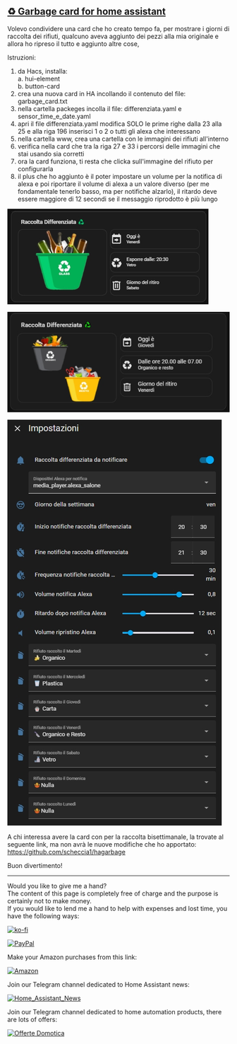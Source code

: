 <h2><span style="text-decoration: underline;"><strong>♻️ Garbage card for home assistant</strong></span></h2>
<p>Volevo condividere una card che ho creato tempo fa, per mostrare i giorni di raccolta dei rifiuti, qualcuno aveva aggiunto dei pezzi alla mia originale e allora ho ripreso il tutto e aggiunto altre cose, </p>
<p dir="auto">Istruzioni:</p>
<ol dir="auto">
<li>da Hacs, installa:<br />a. hui-element<br />b. button-card</li>
<li>crea una nuova card in HA incollando il contenuto del file: garbage_card.txt</li>
<li>nella cartella packeges incolla il file: differenziata.yaml e sensor_time_e_date.yaml</li>
<li>apri il file differenziata.yaml modifica SOLO le prime righe dalla 23 alla 25 e alla riga 196 inserisci 1 o 2 o tutti gli alexa che interessano
<li>nella cartella www, crea una cartella con le immagini dei rifiuti all'interno</li>
<li>verifica nella card che tra la riga 27 e 33 i percorsi delle immagini che stai usando sia corretti</li>
<li>ora la card funziona, ti resta che clicka sull'immagine del rifiuto per configurarla</li>
<li>il plus che ho aggiunto è il poter impostare un volume per la notifica di alexa e poi riportare il volume di alexa a un valore diverso (per me fondamentale tenerlo basso, ma per notifiche alzarlo), il ritardo deve essere maggiore di 12 secondi se il messaggio riprodotto è più lungo </li>
</ol>
<p><img src="example/example1.jpg" alt="" /></p>
<p><img src="example/example2.jpg" alt="" /></p>
<p><img src="example/example3.jpg" alt="" /></p>

A chi interessa avere la card con per la raccolta bisettimanale, la trovate al seguente link, ma non avrà le nuove modifiche che ho apportato:
https://github.com/scheccia1/hagarbage
<p>Buon divertimento!</p>



----------------------------------------
<p>Would you like to give me a hand?<br />The content of this page is completely free of charge and the purpose is certainly not to make money.<br />If you would like to lend me a hand to help with expenses and lost time, you have the following ways:</p>

[![ko-fi](https://ko-fi.com/img/githubbutton_sm.svg)](https://ko-fi.com/C0C713VTGJ)

[![PayPal](https://github.com/Simonz82/desktop-tutorial/blob/main/paypal.svg)](https://www.paypal.com/paypalme/simongmail)

Make your Amazon purchases from this link:

[![Amazon](https://github.com/Simonz82/desktop-tutorial/blob/main/Amazon_logo.png)](https://amzn.to/3XWWTgz)

Join our Telegram channel dedicated to Home Assistant news:

[![Home_Assistant_News](https://github.com/Simonz82/desktop-tutorial/blob/main/home_assistant_news.jpg)](https://t.me/Home_Assistant_News)

Join our Telegram channel dedicated to home automation products, there are lots of offers:

[![Offerte Domotica](https://github.com/Simonz82/desktop-tutorial/blob/main/offerte_domotica.jpg)](https://t.me/offerte_domotica_ita)

